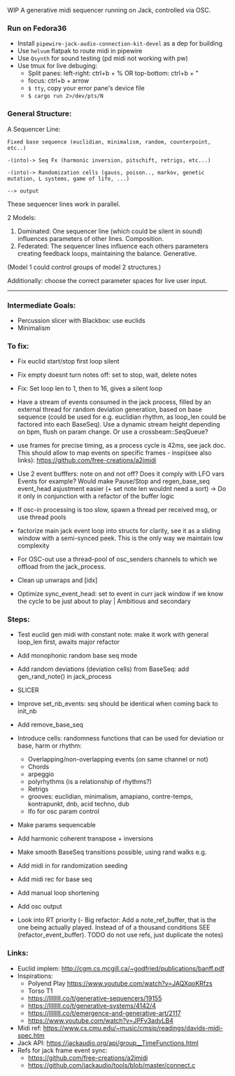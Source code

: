 WIP A generative midi sequencer running on Jack, controlled via OSC.

### Run on Fedora36

- Install `pipewire-jack-audio-connection-kit-devel` as a dep for building
- Use `helvum` flatpak to route midi in pipewire
- Use `Qsynth` for sound testing (pd midi not working with pw)
- Use tmux for live debuging:
  - Split panes: left-right: ctrl+b + % OR top-bottom: ctrl+b + "
  - focus: ctrl+b + arrow
  - `$ tty`, copy your error pane's device file
  - `$ cargo run 2>/dev/pts/N`

### General Structure:

A Sequencer Line:

```
Fixed base sequence (euclidian, minimalism, random, counterpoint, etc..)

-(into)-> Seq Fx (harmonic inversion, pitschift, retrigs, etc...)

-(into)-> Randomization cells (gauss, poison.., markov, genetic mutation, L systems, game of life, ...)

--> output
```

These sequencer lines work in parallel.

2 Models:

1. Dominated:
   One sequencer line (which could be silent in sound) influences parameters of other lines. Composition.
2. Federated:
   The sequencer lines influence each others parameters creating feedback loops, maintaining the balance. Generative.

(Model 1 could control groups of model 2 structures.)

Additionally: choose the correct parameter spaces for live user input.

---

### Intermediate Goals:

- Percussion slicer with Blackbox: use euclids
- Minimalism

### To fix:

- Fix euclid start/stop first loop silent
- Fix empty doesnt turn notes off: set to stop, wait, delete notes
- Fix: Set loop len to 1, then to 16, gives a silent loop
- Have a stream of events consumed in the jack process, filled by an external thread for random deviation generation, based on base sequence (could be used for e.g. euclidian rhythm, as loop_len could be factored into each BaseSeq). Use a dynamic stream height depending on bpm, flush on param change. Or use a crossbeam::SeqQueue?

- use frames for precise timing, as a process cycle is 42ms, see jack doc. This should allow to map events on specific frames - inspi(see also links): https://github.com/free-creations/a2jmidi
- Use 2 event bufffers: note on and not off? Does it comply with LFO vars Events for example? Would make Pause/Stop and regen_base_seq event_head asjustment easier (+ set note len wouldnt need a sort) -> Do it only in conjunction with a refactor of the buffer logic
- If osc-in processing is too slow, spawn a thread per received msg, or use thread pools
- factorize main jack event loop into structs for clarity, see it as a sliding window with a semi-synced peek. This is the only way we maintain low complexity
- For OSC-out use a thread-pool of osc_senders channels to which we offload from the jack_process.
- Clean up unwraps and [idx]
- Optimize sync_event_head: set to event in curr jack window if we know the cycle to be just about to play | Ambitious and secondary

### Steps:

- Test euclid gen midi with constant note: make it work with general loop_len first, awaits major refactor
- Add monophonic random base seq mode
- Add random deviations (deviation cells) from BaseSeq: add gen_rand_note() in jack_process
- SLICER
- Improve set_nb_events: seq should be identical when coming back to init_nb
- Add remove_base_seq
- Introduce cells: randomness functions that can be used for deviation or base, harm or rhythm:

  - Overlapping/non-overlapping events (on same channel or not)
  - Chords
  - arpeggio
  - polyrhythms (is a relationship of rhythms?)
  - Retrigs
  - grooves: euclidian, minimalism, amapiano, contre-temps, kontrapunkt, dnb, acid techno, dub
  - lfo for osc param control

- Make params sequencable
- Add harmonic coherent transpose + inversions
- Make smooth BaseSeq transitions possible, using rand walks e.g.
- Add midi in for randomization seeding
- Add midi rec for base seq
- Add manual loop shortening
- Add osc output
- Look into RT priority
  (- Big refactor: Add a note_ref_buffer, that is the one being actually played. Instead of of a thousand conditions SEE (refactor_event_buffer). TODO do not use refs, just duplicate the notes)

### Links:

- Euclid implem: http://cgm.cs.mcgill.ca/~godfried/publications/banff.pdf
- Inspirations:
  - Polyend Play https://www.youtube.com/watch?v=JAQXqoKRfzs
  - Torso T1
  - https://llllllll.co/t/generative-sequencers/19155
  - https://llllllll.co/t/generative-systems/4142/4
  - https://llllllll.co/t/emergence-and-generative-art/2117
  - https://www.youtube.com/watch?v=JPFv3adyLB4
- Midi ref: https://www.cs.cmu.edu/~music/cmsip/readings/davids-midi-spec.htm
- Jack API: https://jackaudio.org/api/group__TimeFunctions.html
- Refs for jack frame event sync:
  - https://github.com/free-creations/a2jmidi
  - https://github.com/jackaudio/tools/blob/master/connect.c
